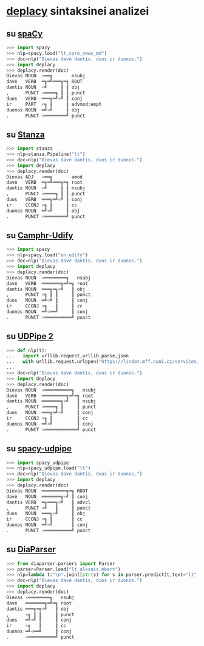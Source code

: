 # [deplacy](https://koichiyasuoka.github.io/deplacy/) sintaksinei analizei

## su [spaCy](https://spacy.io/)

```py
>>> import spacy
>>> nlp=spacy.load("lt_core_news_md")
>>> doc=nlp("Dievas davė dantis, duos ir duonos.")
>>> import deplacy
>>> deplacy.render(doc)
Dievas NOUN  <══╗       nsubj
davė   VERB  ═╗═╝═══╗═╗ ROOT
dantis NOUN  <╝     ║ ║ obj
,      PUNCT <════╗ ║ ║ punct
duos   VERB  ═══╗═╝<╝ ║ conj
ir     PART  <╗ ║     ║ advmod:emph
duonos NOUN  ═╝<╝     ║ obj
.      PUNCT <════════╝ punct
```

## su [Stanza](https://stanfordnlp.github.io/stanza)

```py
>>> import stanza
>>> nlp=stanza.Pipeline("lt")
>>> doc=nlp("Dievas davė dantis, duos ir duonos.")
>>> import deplacy
>>> deplacy.render(doc)
Dievas ADJ   <══╗       amod
davė   VERB  ═╗═╝═══╗═╗ root
dantis NOUN  <╝     ║ ║ nsubj
,      PUNCT <════╗ ║ ║ punct
duos   VERB  ═══╗═╝<╝ ║ conj
ir     CCONJ <╗ ║     ║ cc
duonos NOUN  ═╝<╝     ║ obj
.      PUNCT <════════╝ punct
```

## su [Camphr-Udify](https://camphr.readthedocs.io/en/latest/notes/udify.html)

```py
>>> import spacy
>>> nlp=spacy.load("en_udify")
>>> doc=nlp("Dievas davė dantis, duos ir duonos.")
>>> import deplacy
>>> deplacy.render(doc)
Dievas NOUN  <════════╗   nsubj
davė   VERB  ═══════╗═╝═╗ root
dantis NOUN  ═══╗═╗<╝   ║ obj
,      PUNCT <╗ ║ ║     ║ punct
duos   NOUN  ═╝<╝ ║     ║ conj
ir     CCONJ <╗   ║     ║ cc
duonos NOUN  ═╝<══╝     ║ conj
.      PUNCT <══════════╝ punct
```

## su [UDPipe 2](http://ufal.mff.cuni.cz/udpipe/2)

```py
>>> def nlp(t):
...   import urllib.request,urllib.parse,json
...   with urllib.request.urlopen("https://lindat.mff.cuni.cz/services/udpipe/api/process?model=lt&tokenizer&tagger&parser&data="+urllib.parse.quote(t)) as r:  ...     return json.loads(r.read())["result"]
...
>>> doc=nlp("Dievas davė dantis, duos ir duonos.")
>>> import deplacy
>>> deplacy.render(doc)
Dievas NOUN  <══════════╗   nsubj
davė   VERB  ═════════╗═╝═╗ root
dantis NOUN  ═══════╗<╝   ║ nsubj
,      PUNCT <════╗ ║     ║ punct
duos   NOUN  ═══╗═╝<╝     ║ conj
ir     CCONJ <╗ ║         ║ cc
duonos NOUN  ═╝<╝         ║ conj
.      PUNCT <════════════╝ punct
```

## su [spacy-udpipe](https://github.com/TakeLab/spacy-udpipe)

```py
>>> import spacy_udpipe
>>> nlp=spacy_udpipe.load("lt")
>>> doc=nlp("Dievas davė dantis, duos ir duonos.")
>>> import deplacy
>>> deplacy.render(doc)
Dievas NOUN  ═════════╗═╗ ROOT
davė   NOUN  ═══════╗<╝ ║ conj
dantis VERB  ═╗═══╗<╝   ║ advcl
,      PUNCT <╝   ║     ║ punct
duos   NOUN  ═══╗<╝     ║ obj
ir     CCONJ <╗ ║       ║ cc
duonos NOUN  ═╝<╝       ║ conj
.      PUNCT <══════════╝ punct
```

## su [DiaParser](https://github.com/Unipisa/diaparser)

```py
>>> from diaparser.parsers import Parser
>>> parser=Parser.load("lt_alksnis.mbert")
>>> nlp=lambda t:"\n".join([str(s) for s in parser.predict(t,text="lt",prob=True).sentences])
>>> doc=nlp("Dievas davė dantis, duos ir duonos.")
>>> import deplacy
>>> deplacy.render(doc)
Dievas <════════╗   nsubj
davė   ═══════╗═╝═╗ root
dantis ═══╗═╗<╝   ║ obj
,      <╗ ║ ║     ║ punct
duos   ═╝<╝ ║     ║ conj
ir     <╗   ║     ║ cc
duonos ═╝<══╝     ║ conj
.      <══════════╝ punct
```
